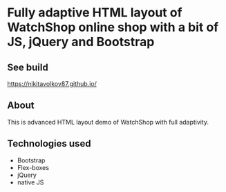 # Fully adaptive HTML layout of WatchShop online shop with a bit of JS, jQuery and Bootstrap

## See build
https://nikitavolkov87.github.io/

## About
This is advanced HTML layout demo of WatchShop with full adaptivity.

## Technologies used
- Bootstrap
- Flex-boxes
- jQuery
- native JS

